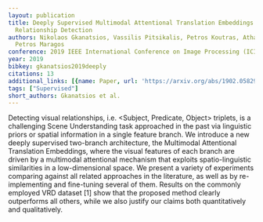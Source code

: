 ```yaml
---
layout: publication
title: Deeply Supervised Multimodal Attentional Translation Embeddings For Visual
  Relationship Detection
authors: Nikolaos Gkanatsios, Vassilis Pitsikalis, Petros Koutras, Athanasia Zlatintsi,
  Petros Maragos
conference: 2019 IEEE International Conference on Image Processing (ICIP)
year: 2019
bibkey: gkanatsios2019deeply
citations: 13
additional_links: [{name: Paper, url: 'https://arxiv.org/abs/1902.05829'}]
tags: ["Supervised"]
short_authors: Gkanatsios et al.
---
```

Detecting visual relationships, i.e. <Subject, Predicate, Object> triplets,
is a challenging Scene Understanding task approached in the past via linguistic
priors or spatial information in a single feature branch. We introduce a new
deeply supervised two-branch architecture, the Multimodal Attentional
Translation Embeddings, where the visual features of each branch are driven by
a multimodal attentional mechanism that exploits spatio-linguistic similarities
in a low-dimensional space. We present a variety of experiments comparing
against all related approaches in the literature, as well as by re-implementing
and fine-tuning several of them. Results on the commonly employed VRD dataset
[1] show that the proposed method clearly outperforms all others, while we also
justify our claims both quantitatively and qualitatively.